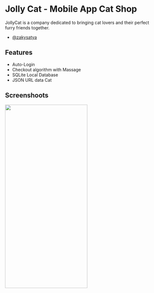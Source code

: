 # Jolly Cat - Mobile App Cat Shop

JollyCat is a company dedicated to bringing cat lovers and their perfect furry friends together. 
- [@zakysatya](https://github.com/zakysatya)
## Features

- Auto-Login
- Checkout algorithm with Massage
- SQLite Local Database
- JSON URL data Cat

## Screenshoots

<img src="https://github.com/zakysatya/JollyCat-Mobile-App-Cat-Shop/assets/81824937/eb4d8c3b-39e4-42c6-b21b-1c9acc50ad32" width="270" height="600" />
